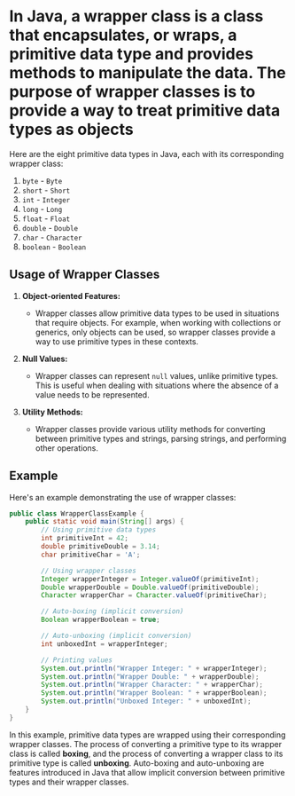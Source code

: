 # In Java, a **wrapper class** is a class that encapsulates, or wraps, a primitive data type and provides methods to manipulate the data. The purpose of wrapper classes is to provide a way to treat primitive data types as objects

Here are the eight primitive data types in Java, each with its corresponding wrapper class:

1. `byte` - `Byte`
2. `short` - `Short`
3. `int` - `Integer`
4. `long` - `Long`
5. `float` - `Float`
6. `double` - `Double`
7. `char` - `Character`
8. `boolean` - `Boolean`

## Usage of Wrapper Classes

1. **Object-oriented Features:**
   - Wrapper classes allow primitive data types to be used in situations that require objects. For example, when working with collections or generics, only objects can be used, so wrapper classes provide a way to use primitive types in these contexts.

2. **Null Values:**
   - Wrapper classes can represent `null` values, unlike primitive types. This is useful when dealing with situations where the absence of a value needs to be represented.

3. **Utility Methods:**
   - Wrapper classes provide various utility methods for converting between primitive types and strings, parsing strings, and performing other operations.

## Example

Here's an example demonstrating the use of wrapper classes:

```java
public class WrapperClassExample {
    public static void main(String[] args) {
        // Using primitive data types
        int primitiveInt = 42;
        double primitiveDouble = 3.14;
        char primitiveChar = 'A';

        // Using wrapper classes
        Integer wrapperInteger = Integer.valueOf(primitiveInt);
        Double wrapperDouble = Double.valueOf(primitiveDouble);
        Character wrapperChar = Character.valueOf(primitiveChar);

        // Auto-boxing (implicit conversion)
        Boolean wrapperBoolean = true;

        // Auto-unboxing (implicit conversion)
        int unboxedInt = wrapperInteger;

        // Printing values
        System.out.println("Wrapper Integer: " + wrapperInteger);
        System.out.println("Wrapper Double: " + wrapperDouble);
        System.out.println("Wrapper Character: " + wrapperChar);
        System.out.println("Wrapper Boolean: " + wrapperBoolean);
        System.out.println("Unboxed Integer: " + unboxedInt);
    }
}
```

In this example, primitive data types are wrapped using their corresponding wrapper classes. The process of converting a primitive type to its wrapper class is called **boxing**, and the process of converting a wrapper class to its primitive type is called **unboxing**. Auto-boxing and auto-unboxing are features introduced in Java that allow implicit conversion between primitive types and their wrapper classes.
